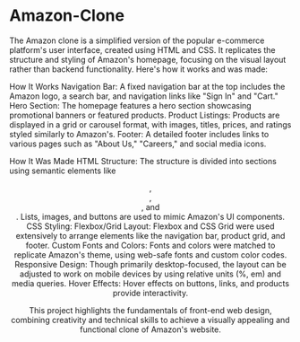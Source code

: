 # Amazon-Clone
The Amazon clone is a simplified version of the popular e-commerce platform's user interface, created using HTML and CSS. It replicates the structure and styling of Amazon's homepage, focusing on the visual layout rather than backend functionality. Here's how it works and was made:

How It Works
Navigation Bar: A fixed navigation bar at the top includes the Amazon logo, a search bar, and navigation links like "Sign In" and "Cart."
Hero Section: The homepage features a hero section showcasing promotional banners or featured products.
Product Listings: Products are displayed in a grid or carousel format, with images, titles, prices, and ratings styled similarly to Amazon's.
Footer: A detailed footer includes links to various pages such as "About Us," "Careers," and social media icons.


How It Was Made
HTML Structure: The structure is divided into sections using semantic elements like <header>, <main>, <section>, and <footer>. Lists, images, and buttons are used to mimic Amazon's UI components.
CSS Styling:
Flexbox/Grid Layout: Flexbox and CSS Grid were used extensively to arrange elements like the navigation bar, product grid, and footer.
Custom Fonts and Colors: Fonts and colors were matched to replicate Amazon's theme, using web-safe fonts and custom color codes.
Responsive Design: Though primarily desktop-focused, the layout can be adjusted to work on mobile devices by using relative units (%, em) and media queries.
Hover Effects: Hover effects on buttons, links, and products provide interactivity.

This project highlights the fundamentals of front-end web design, combining creativity and technical skills to achieve a visually appealing and functional clone of Amazon's website.
